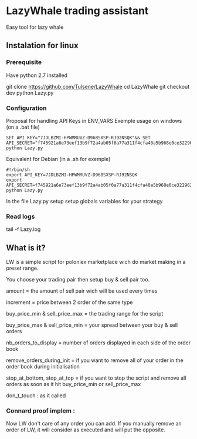# LazyWhale trading assistant

Easy tool for lazy whale

## Instalation for linux
### Prerequisite

Have python 2.7 installed

git clone https://github.com/Tulsene/LazyWhale
cd LazyWhale
git checkout dev
python Lazy.py

### Configuration

Proposal for handling API Keys in ENV_VARS
Exemple usage on windows (on a .bat file)

```
SET API_KEY="7JDLBZMI-HPWMRUVZ-D968SXSP-RJ92NSQK"&& SET API_SECRET="f745921a6e73eef13b9f72a4ab05f0a77a311f4cfa40a5b968e0ce3229626471cf4b832627791eb1c5e4352e7770dbd684d75d78f2acf3aa8fdb9ed21b63119"&& python Lazy.py
```

Equivalent for Debian (in a .sh for exemple)

```
#!/bin/sh
export API_KEY=7JDLBZMI-HPWMRUVZ-D968SXSP-RJ92NSQK
export API_SECRET=f745921a6e73eef13b9f72a4ab05f0a77a311f4cfa40a5b968e0ce3229626471cf4b832627791eb1c5e4352e7770dbd684d75d78f2acf3aa8fdb9ed21b63119
python Lazy.py
```

In the file Lazy.py setup setup globals variables for your strategy

### Read logs

tail -f Lazy.log

## What is it?

LW is a simple script for poloniex marketplace wich do market making in a preset range. 

You choose your trading pair then setup buy & sell pair too.

amount = the amount of sell pair wich will be used every times

increment = price between 2 order of the same type

buy_price_min & sell_price_max = the trading range for the script

buy_price_max & sell_price_min = your spread between your buy & sell orders

nb_orders_to_display = number of orders displayed in each side of the order book

remove_orders_during_init = if you want to remove all of your order in the order book during initialisation

stop_at_bottom, stop_at_top = if you want to stop the script and remove all orders as soon as it hit buy_price_min or sell_price_max

don_t_touch : as it called

### Connard proof implem :

Now LW don't care of any order you can add. If you manually remove an order of LW, it will consider as executed and will put the opposite.

